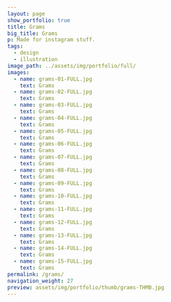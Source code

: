 ```yaml
---
layout: page
show_portfolio: true
title: Grams
big_title: Grams
p: Made for instagram stuff.
tags:
  - design
  - illustration
image_path: ../assets/img/portfolio/full/
images:
  - name: grams-01-FULL.jpg
    text: Grams
  - name: grams-02-FULL.jpg
    text: Grams
  - name: grams-03-FULL.jpg
    text: Grams
  - name: grams-04-FULL.jpg
    text: Grams
  - name: grams-05-FULL.jpg
    text: Grams
  - name: grams-06-FULL.jpg
    text: Grams
  - name: grams-07-FULL.jpg
    text: Grams
  - name: grams-08-FULL.jpg
    text: Grams
  - name: grams-09-FULL.jpg
    text: Grams
  - name: grams-10-FULL.jpg
    text: Grams
  - name: grams-11-FULL.jpg
    text: Grams
  - name: grams-12-FULL.jpg
    text: Grams
  - name: grams-13-FULL.jpg
    text: Grams
  - name: grams-14-FULL.jpg
    text: Grams
  - name: grams-15-FULL.jpg
    text: Grams
permalink: /grams/
navigation_weight: 27
preview: assets/img/portfolio/thumb/grams-THMB.jpg
---
```

